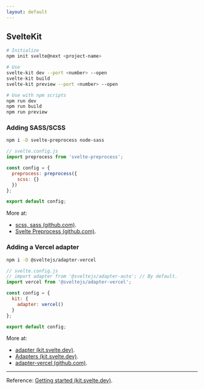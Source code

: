 ```yaml
---
layout: default
---
```

## SvelteKit

```bash
# Initialize
npm init svelte@next <project-name>
```

```bash
# Use
svelte-kit dev --port <number> --open
svelte-kit build
svelte-kit preview --port <number> --open
```

```bash
# Use with npm scripts
npm run dev
npm run build
npm run preview
```

### Adding SASS/SCSS

```bash
npm i -D svelte-preprocess node-sass
```

```js
// svelte.config.js
import preprocess from 'svelte-preprocess';

const config = {
  preprocess: preprocess({
    scss: {}
  })
};

export default config;
```

More at:

- [scss, sass (github.com)](https://github.com/sveltejs/svelte-preprocess/blob/main/docs/preprocessing.md#scss-sass).
- [Svelte Preprocess (github.com)](https://github.com/sveltejs/svelte-preprocess#svelte-preprocess).

### Adding a Vercel adapter

```bash
npm i -D @sveltejs/adapter-vercel
```

```js
// svelte.config.js
// import adapter from '@sveltejs/adapter-auto'; // By default.
import vercel from '@sveltejs/adapter-vercel';

const config = {
  kit: {
    adapter: vercel()
  }
};

export default config;
```

More at:

- [adapter (kit.svelte.dev)](https://kit.svelte.dev/docs/configuration#adapter).
- [Adapters (kit.svelte.dev)](https://kit.svelte.dev/docs/adapters).
- [adapter-vercel (github.com)](https://github.com/sveltejs/kit/tree/master/packages/adapter-vercel#adapter-vercel).

----

Reference: [Getting started (kit.svelte.dev)](https://kit.svelte.dev/docs/introduction#getting-started).
